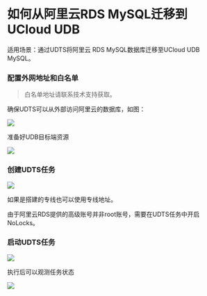 # 如何从阿里云RDS MySQL迁移到UCloud UDB

适用场景：通过UDTS将阿里云 RDS MySQL数据库迁移至UCloud UDB MySQL。

### 配置外网地址和白名单

> 白名单地址请联系技术支持获取。

确保UDTS可以从外部访问阿里云的数据库，如图：

![](http://udts-doc.cn-bj.ufileos.com/ali001.png)

准备好UDB目标端资源

![](http://udts-doc.cn-bj.ufileos.com/udb001.png)

### 创建UDTS任务

![](http://udts-doc.cn-bj.ufileos.com/udtsali001.png)

如果是搭建的专线也可以使用专线地址。

由于阿里云RDS提供的高级账号并非root账号，需要在UDTS任务中开启 NoLocks。

### 启动UDTS任务

![](http://udts-doc.cn-bj.ufileos.com/rdsstart001.png)

执行后可以观测任务状态

![](http://udts-doc.cn-bj.ufileos.com/aliudb002.png)
